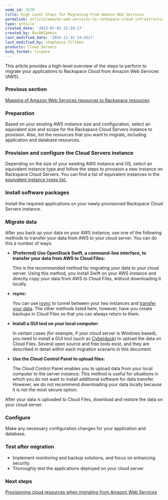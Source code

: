 ```yaml
---
node_id: 3570
title: High Level Steps for Migrating From Amazon Web Services
permalink: article/amazon-web-services-to-rackspace-cloud-infrastructure-migration-guide-high-level-migration
type: article
created_date: '2013-07-01 15:29:17'
created_by: RackKCAdmin
last_modified_date: '2015-12-31 14:3517'
last_modified_by: stephanie.fillmon
products: Cloud Servers
body_format: tinymce
---
```


This article provides a high-level overview of the steps to perform to
migrate your applications to Rackspace Cloud from Amazon Web Services
(AWS).

### Previous section

[Mapping of Amazon Web Services resources to Rackspace
resources](https://www.rackspace.com/knowledge_center/article/mapping-of-amazon-web-services-resources-to-rackspace-resources)

### Preparation

Based on your existing AWS instance size and configuration, select an
equivalent size and scope for the Rackspace Cloud Servers instance to
provision. Also, list the resources that you want to migrate, including
application and database resources.

### Provision and configure the Cloud Servers instance

Depending on the size of your existing AWS instance and OS, select an
equivalent instance type and follow the steps to provision a new
instance on Rackspace Cloud Servers. You can find a list of equivalent
instances in the [equivalent instance types
list.](http://www.rackspace.com/knowledge_center/article/mapping-of-amazon-web-services-resources-to-rackspace-resources#instancetypes)

### Install software packages

Install the required applications on your newly provisioned Rackspace
Cloud Servers instance.

### Migrate data

After you back up your data on your AWS instance, use one of the
following methods to transfer your data from AWS to your cloud server.
You can do this a number of ways:

-   **(Preferred) Use OpenStack Swift, a command-line interface, to
    transfer your data from AWS to Cloud Files:**

    This is the recommended method for migrating your data to your cloud
    server. Using this method, you install Swift on your AWS instance
    and directly copy your data from AWS to Cloud Files, without
    downloading it locally.

-   **rsync:**

    You can use
    [rsync](/knowledge_center/article/backing-up-your-files-with-rsync)
    to tunnel between your two instances and [transfer your
    data](/knowledge_center/article/migrating-a-linux-server-from-the-command-line-stage-1).
    The other methods listed here, however, have you create backups in
    Cloud Files so that you can always return to them.

-   **Install a GUI tool on your local computer:**

    In certain cases (for example, if your cloud server is Windows
    based), you need to install a GUI tool (such as
    [Cyberduck](/knowledge_center/article/configuring-rackspace-cloud-files-with-cyberduck))
    to upload the data on Cloud Files. Several open source and free
    tools exist, and they are described in detail within each migration
    scenario in this document.

-   **Use the Cloud Control Panel to upload files:**

    The Cloud Control Panel enables you to upload data from your local
    computer to the server instance. This method is useful for
    situations in which you do not want to install additional software
    for data transfer. However, we do not recommend downloading your
    data locally because it is not the most secure option.

After your data is uploaded to Cloud Files, download and restore the
data on your cloud server.

### Configure

Make any necessary configuration changes for your application and
database.

### Test after migration

-   Implement monitoring and backup solutions, and focus on enhancing
    security.
-   Thoroughly test the applications deployed on your cloud server.

### Next steps

[Provisioning cloud resources when migrating from Amazon Web
Services](http://www.rackspace.com/knowledge_center/article/provisioning-cloud-resources-when-migrating-from-amazon-web-services)

